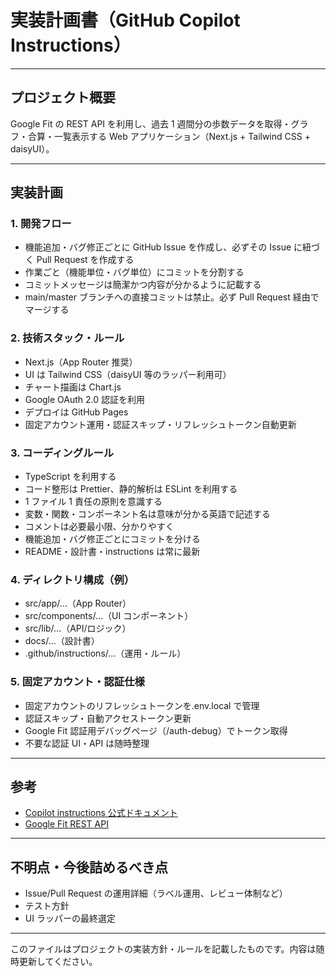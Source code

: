 # 実装計画書（GitHub Copilot Instructions）

---

## プロジェクト概要

Google Fit の REST API を利用し、過去 1 週間分の歩数データを取得・グラフ・合算・一覧表示する Web アプリケーション（Next.js + Tailwind CSS + daisyUI）。

---

## 実装計画

### 1. 開発フロー

-   機能追加・バグ修正ごとに GitHub Issue を作成し、必ずその Issue に紐づく Pull Request を作成する
-   作業ごと（機能単位・バグ単位）にコミットを分割する
-   コミットメッセージは簡潔かつ内容が分かるように記載する
-   main/master ブランチへの直接コミットは禁止。必ず Pull Request 経由でマージする

### 2. 技術スタック・ルール

-   Next.js（App Router 推奨）
-   UI は Tailwind CSS（daisyUI 等のラッパー利用可）
-   チャート描画は Chart.js
-   Google OAuth 2.0 認証を利用
-   デプロイは GitHub Pages
-   固定アカウント運用・認証スキップ・リフレッシュトークン自動更新

### 3. コーディングルール

-   TypeScript を利用する
-   コード整形は Prettier、静的解析は ESLint を利用する
-   1 ファイル 1 責任の原則を意識する
-   変数・関数・コンポーネント名は意味が分かる英語で記述する
-   コメントは必要最小限、分かりやすく
-   機能追加・バグ修正ごとにコミットを分ける
-   README・設計書・instructions は常に最新

### 4. ディレクトリ構成（例）

-   src/app/…（App Router）
-   src/components/…（UI コンポーネント）
-   src/lib/…（API/ロジック）
-   docs/…（設計書）
-   .github/instructions/…（運用・ルール）

### 5. 固定アカウント・認証仕様

-   固定アカウントのリフレッシュトークンを.env.local で管理
-   認証スキップ・自動アクセストークン更新
-   Google Fit 認証用デバッグページ（/auth-debug）でトークン取得
-   不要な認証 UI・API は随時整理

---

## 参考

-   [Copilot instructions 公式ドキュメント](https://code.visualstudio.com/docs/copilot/copilot-customization#_use-instructionsmd-files)
-   [Google Fit REST API](https://developers.google.com/fit/rest)

---

## 不明点・今後詰めるべき点

-   Issue/Pull Request の運用詳細（ラベル運用、レビュー体制など）
-   テスト方針
-   UI ラッパーの最終選定

---

このファイルはプロジェクトの実装方針・ルールを記載したものです。内容は随時更新してください。
